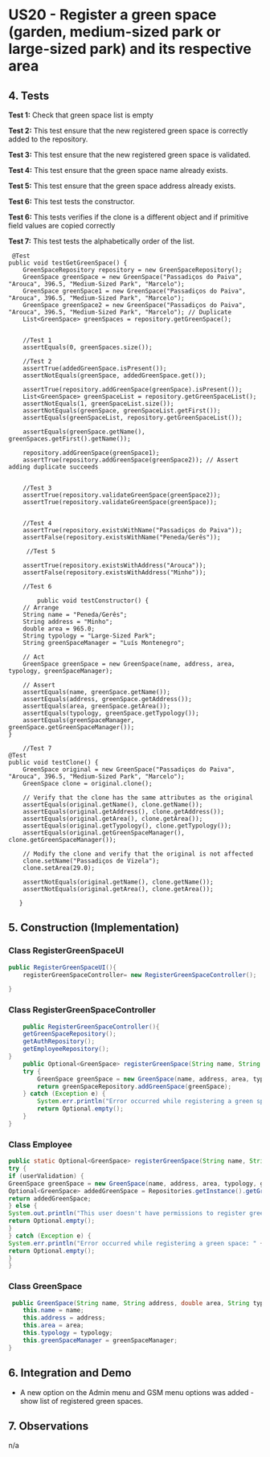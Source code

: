 # US20 - Register a green space (garden, medium-sized park or large-sized park) and its respective area

## 4. Tests 

**Test 1:** Check that green space list is empty

**Test 2:** This test ensure that the new registered green space is correctly added to the repository.

**Test 3:** This test ensure that the new registered green space is validated.

**Test 4:** This test ensure that the green space name already exists.

**Test 5:** This test ensure that the green space address already exists.

**Test 6:** This test tests the constructor.

**Test 6:** This tests verifies if the clone is a different object and if primitive field values are copied correctly

**Test 7:** This test tests the alphabetically order of the list.



	 @Test
    public void testGetGreenSpace() {
        GreenSpaceRepository repository = new GreenSpaceRepository();
        GreenSpace greenSpace = new GreenSpace("Passadiços do Paiva", "Arouca", 396.5, "Medium-Sized Park", "Marcelo");
        GreenSpace greenSpace1 = new GreenSpace("Passadiços do Paiva", "Arouca", 396.5, "Medium-Sized Park", "Marcelo");
        GreenSpace greenSpace2 = new GreenSpace("Passadiços do Paiva", "Arouca", 396.5, "Medium-Sized Park", "Marcelo"); // Duplicate
        List<GreenSpace> greenSpaces = repository.getGreenSpace();


        //Test 1
        assertEquals(0, greenSpaces.size());

        //Test 2
        assertTrue(addedGreenSpace.isPresent());
        assertNotEquals(greenSpace, addedGreenSpace.get());

        assertTrue(repository.addGreenSpace(greenSpace).isPresent()); 
        List<GreenSpace> greenSpaceList = repository.getGreenSpaceList();
        assertNotEquals(1, greenSpaceList.size()); 
        assertNotEquals(greenSpace, greenSpaceList.getFirst());
        assertEquals(greenSpaceList, repository.getGreenSpaceList());

        assertEquals(greenSpace.getName(), greenSpaces.getFirst().getName());

        repository.addGreenSpace(greenSpace1);
        assertTrue(repository.addGreenSpace(greenSpace2)); // Assert adding duplicate succeeds
    

        //Test 3
        assertTrue(repository.validateGreenSpace(greenSpace2));
        assertTrue(repository.validateGreenSpace(greenSpace));


        //Test 4
        assertTrue(repository.existsWithName("Passadiços do Paiva"));
        assertFalse(repository.existsWithName("Peneda/Gerês"));

         //Test 5

        assertTrue(repository.existsWithAddress("Arouca"));
        assertFalse(repository.existsWithAddress("Minho"));

        //Test 6

            public void testConstructor() {
        // Arrange
        String name = "Peneda/Gerês";
        String address = "Minho";
        double area = 965.0;
        String typology = "Large-Sized Park";
        String greenSpaceManager = "Luís Montenegro";

        // Act
        GreenSpace greenSpace = new GreenSpace(name, address, area, typology, greenSpaceManager);

        // Assert
        assertEquals(name, greenSpace.getName());
        assertEquals(address, greenSpace.getAddress());
        assertEquals(area, greenSpace.getArea());
        assertEquals(typology, greenSpace.getTypology());
        assertEquals(greenSpaceManager, greenSpace.getGreenSpaceManager());
    }

        //Test 7
    @Test
    public void testClone() {
        GreenSpace original = new GreenSpace("Passadiços do Paiva", "Arouca", 396.5, "Medium-Sized Park", "Marcelo");
        GreenSpace clone = original.clone();

        // Verify that the clone has the same attributes as the original
        assertEquals(original.getName(), clone.getName());
        assertEquals(original.getAddress(), clone.getAddress());
        assertEquals(original.getArea(), clone.getArea());
        assertEquals(original.getTypology(), clone.getTypology());
        assertEquals(original.getGreenSpaceManager(), clone.getGreenSpaceManager());

        // Modify the clone and verify that the original is not affected
        clone.setName("Passadiços de Vizela");
        clone.setArea(29.0);

        assertNotEquals(original.getName(), clone.getName());
        assertNotEquals(original.getArea(), clone.getArea());

       }


        
        

    




## 5. Construction (Implementation)

### Class RegisterGreenSpaceUI

```java
public RegisterGreenSpaceUI(){
    registerGreenSpaceController= new RegisterGreenSpaceController();

}

```

### Class RegisterGreenSpaceController 

```java
    public RegisterGreenSpaceController(){
    getGreenSpaceRepository();
    getAuthRepository();
    getEmployeeRepository();
}
    public Optional<GreenSpace> registerGreenSpace(String name, String address, double area, String typology, String greenSpaceManager) {
    try {
        GreenSpace greenSpace = new GreenSpace(name, address, area, typology, greenSpaceManager);
        return greenSpaceRepository.addGreenSpace(greenSpace);
    } catch (Exception e) {
        System.err.println("Error occurred while registering a green space: " + e.getMessage());
        return Optional.empty();
    }
}
```

### Class Employee

```java
public static Optional<GreenSpace> registerGreenSpace(String name, String address, double area, String typology, String greenSpaceManager, boolean userValidation) {
try {
if (userValidation) {
GreenSpace greenSpace = new GreenSpace(name, address, area, typology, greenSpaceManager);
Optional<GreenSpace> addedGreenSpace = Repositories.getInstance().getGreenSpaceRepository().addGreenSpace(greenSpace);
return addedGreenSpace;
} else {
System.out.println("This user doesn't have permissions to register green spaces");
return Optional.empty();
}
} catch (Exception e) {
System.err.println("Error occurred while registering a green space: " + e.getMessage());
return Optional.empty();
}
}
```

### Class GreenSpace

```java
 public GreenSpace(String name, String address, double area, String typology, String greenSpaceManager){
    this.name = name;
    this.address = address;
    this.area = area;
    this.typology = typology;
    this.greenSpaceManager = greenSpaceManager;
}
```


## 6. Integration and Demo 

* A new option on the Admin menu and GSM menu options was added - show list of registered green spaces.


## 7. Observations

n/a